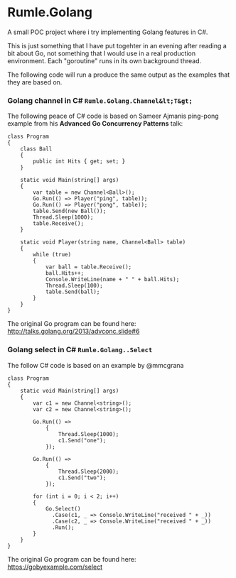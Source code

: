 # Rumle.Golang

A small POC project where i try implementing Golang features in C#. 

This is just something that I have put togehter in an evening after reading a bit about Go, not something that I would use in a real production environment. Each "goroutine" runs in its own background thread.

The following code will run a produce the same output as the examples that they are based on.

### Golang channel in C# `Rumle.Golang.Channel&lt;T&gt;`

The following peace of C# code is based on Sameer Ajmanis ping-pong example from his __Advanced Go Concurrency Patterns__ talk: 

    class Program
	{
        class Ball
        {
            public int Hits { get; set; }
        }

        static void Main(string[] args)
        {
            var table = new Channel<Ball>();
            Go.Run(() => Player("ping", table));
            Go.Run(() => Player("pong", table));
            table.Send(new Ball());
            Thread.Sleep(1000);
            table.Receive();
        }
        
        static void Player(string name, Channel<Ball> table)
        {
            while (true)
            {
                var ball = table.Receive();
                ball.Hits++;
                Console.WriteLine(name + " " + ball.Hits);
                Thread.Sleep(100);
                table.Send(ball);
            }
        }
	}
	
The original Go program can be found here: http://talks.golang.org/2013/advconc.slide#6


### Golang select in C# `Rumle.Golang..Select`

The follow C# code is based on an example by @mmcgrana

    class Program
	{
        static void Main(string[] args)
        {
            var c1 = new Channel<string>();
            var c2 = new Channel<string>();

            Go.Run(() =>
                {
                    Thread.Sleep(1000);
                    c1.Send("one");
                });

            Go.Run(() =>
                {
                    Thread.Sleep(2000);
                    c1.Send("two");
                });

            for (int i = 0; i < 2; i++)
            {
                Go.Select()
                  .Case(c1, _ => Console.WriteLine("received " + _))
                  .Case(c2, _ => Console.WriteLine("received " + _))
                  .Run();
            }
        }
    }
        
The original Go program can be found here: https://gobyexample.com/select

